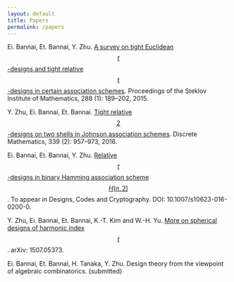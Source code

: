 ```yaml
---
layout: default
title: Papers
permalink: /papers
---
```


 Ei. Bannai, Et. Bannai, Y. Zhu. [A survey on tight Euclidean $$t$$-designs and tight relative $$t$$-designs in certain association schemes](http://link.springer.com/article/10.1134%2FS0081543815010149). Proceedings of the Steklov Institute of Mathematics, 288 (1): 189–202, 2015.

 Y. Zhu, Ei. Bannai, Et. Bannai. [Tight relative $$2$$-designs on two shells in Johnson association schemes](http://www.sciencedirect.com/science/article/pii/S0012365X15003787). Discrete Mathematics, 339 (2): 957–973, 2016.


 Ei. Bannai, Et. Bannai, Y. Zhu. [Relative $$t$$-designs in binary Hamming association scheme $$H(n,2)$$](http://link.springer.com/article/10.1007/s10623-016-0200-0). To appear in Designs, Codes and Cryptography. DOI: 10.1007/s10623-016-0200-0.


Y. Zhu, Ei. Bannai, Et. Bannai, K.-T. Kim and W.-H. Yu. [More on spherical designs of harmonic index $$t$$](http://arxiv.org/abs/1507.05373). arXiv: 1507.05373.

Ei. Bannai, Et. Bannai, H. Tanaka, Y. Zhu. Design theory from the viewpoint of algebraic combinatorics. (submitted)


